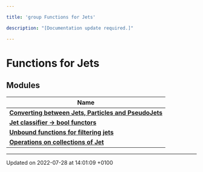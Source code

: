 ```yaml
---

title: 'group Functions for Jets'

description: "[Documentation update required.]"

---
```


# Functions for Jets



## Modules

| Name           |
| -------------- |
| **[Converting between Jets, Particles and PseudoJets](http://example.org/modules/group__jetutils__conv/)**  |
| **[Jet classifier -> bool functors](http://example.org/modules/group__jetutils__j2bool/)**  |
| **[Unbound functions for filtering jets](http://example.org/modules/group__jetutils__filt/)**  |
| **[Operations on collections of Jet](http://example.org/modules/group__jetutils__coll/)**  |






-------------------------------

Updated on 2022-07-28 at 14:01:09 +0100
